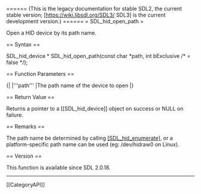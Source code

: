 ====== (This is the legacy documentation for stable SDL2, the current stable version; [https://wiki.libsdl.org/SDL3/ SDL3] is the current development version.) ======
= SDL_hid_open_path =

Open a HID device by its path name.

== Syntax ==

<syntaxhighlight lang='c'>
SDL_hid_device * SDL_hid_open_path(const char *path, int bExclusive /* = false */);
</syntaxhighlight>

== Function Parameters ==

{|
|'''path'''
|The path name of the device to open
|}

== Return Value ==

Returns a pointer to a [[SDL_hid_device]] object on success or NULL on
failure.

== Remarks ==

The path name be determined by calling [[SDL_hid_enumerate]](), or a
platform-specific path name can be used (eg: /dev/hidraw0 on Linux).

== Version ==

This function is available since SDL 2.0.18.

----
[[CategoryAPI]]


